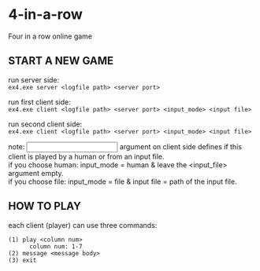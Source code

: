 # 4-in-a-row
Four in a row online game

START A NEW GAME
-
run server side:  
	```ex4.exe server <logfile path> <server port>```
  
run first client side:  
	```ex4.exe client <logfile path> <server port> <input_mode> <input file>```  
  
run second client side:  
	```ex4.exe client <logfile path> <server port> <input_mode> <input file>```
  
note: <input mode> argument on client side defines if this client is played by a human or from an input file.  
if you choose human: input_mode = human & leave the <input_file> argument empty.  
if you choose file: input_mode = file  & input file = path of the input file.  
  
  
HOW TO PLAY
-
each client (player) can use three commands:

	(1) play <column num>
	      column num: 1-7
	(2) message <message body>
	(3) exit
